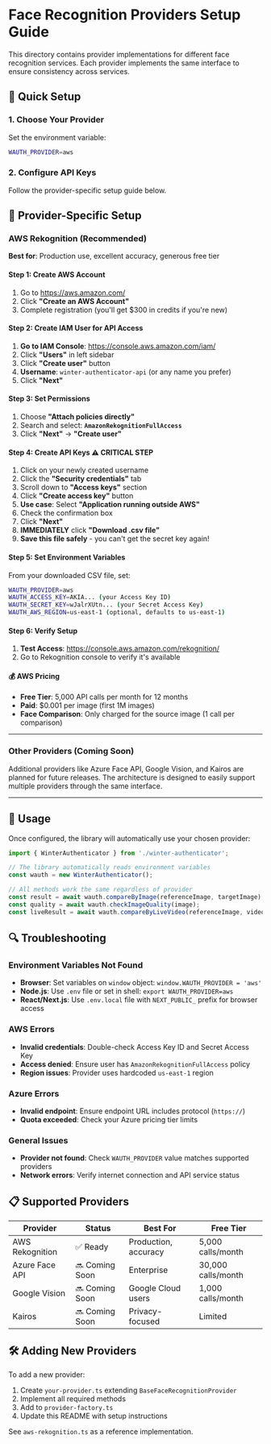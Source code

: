# Face Recognition Providers Setup Guide

This directory contains provider implementations for different face recognition services. Each provider implements the same interface to ensure consistency across services.

## 🎯 Quick Setup

### 1. Choose Your Provider
Set the environment variable:
```bash
WAUTH_PROVIDER=aws
```

### 2. Configure API Keys
Follow the provider-specific setup guide below.

## 🔧 Provider-Specific Setup

### AWS Rekognition (Recommended)

**Best for**: Production use, excellent accuracy, generous free tier

#### Step 1: Create AWS Account
1. Go to https://aws.amazon.com/
2. Click **"Create an AWS Account"**
3. Complete registration (you'll get $300 in credits if you're new)

#### Step 2: Create IAM User for API Access
1. **Go to IAM Console**: https://console.aws.amazon.com/iam/
2. Click **"Users"** in left sidebar
3. Click **"Create user"** button
4. **Username**: `winter-authenticator-api` (or any name you prefer)
5. Click **"Next"**

#### Step 3: Set Permissions
1. Choose **"Attach policies directly"**
2. Search and select: **`AmazonRekognitionFullAccess`**
3. Click **"Next"** → **"Create user"**

#### Step 4: Create API Keys ⚠️ **CRITICAL STEP**
1. Click on your newly created username
2. Click the **"Security credentials"** tab
3. Scroll down to **"Access keys"** section
4. Click **"Create access key"** button
5. **Use case**: Select **"Application running outside AWS"**
6. Check the confirmation box
7. Click **"Next"**
8. **IMMEDIATELY** click **"Download .csv file"**
9. **Save this file safely** - you can't get the secret key again!

#### Step 5: Set Environment Variables
From your downloaded CSV file, set:
```bash
WAUTH_PROVIDER=aws
WAUTH_ACCESS_KEY=AKIA... (your Access Key ID)
WAUTH_SECRET_KEY=wJalrXUtn... (your Secret Access Key)
WAUTH_AWS_REGION=us-east-1 (optional, defaults to us-east-1)
```

#### Step 6: Verify Setup
1. **Test Access**: https://console.aws.amazon.com/rekognition/
2. Go to Rekognition console to verify it's available

#### 💰 AWS Pricing
- **Free Tier**: 5,000 API calls per month for 12 months
- **Paid**: $0.001 per image (first 1M images)
- **Face Comparison**: Only charged for the source image (1 call per comparison)

---

### Other Providers (Coming Soon)

Additional providers like Azure Face API, Google Vision, and Kairos are planned for future releases. The architecture is designed to easily support multiple providers through the same interface.

---

## 🚀 Usage

Once configured, the library will automatically use your chosen provider:

```typescript
import { WinterAuthenticator } from './winter-authenticator';

// The library automatically reads environment variables
const wauth = new WinterAuthenticator();

// All methods work the same regardless of provider
const result = await wauth.compareByImage(referenceImage, targetImage);
const quality = await wauth.checkImageQuality(image);
const liveResult = await wauth.compareByLiveVideo(referenceImage, videoElement);
```

## 🔍 Troubleshooting

### Environment Variables Not Found
- **Browser**: Set variables on `window` object: `window.WAUTH_PROVIDER = 'aws'`
- **Node.js**: Use `.env` file or set in shell: `export WAUTH_PROVIDER=aws`
- **React/Next.js**: Use `.env.local` file with `NEXT_PUBLIC_` prefix for browser access

### AWS Errors
- **Invalid credentials**: Double-check Access Key ID and Secret Access Key
- **Access denied**: Ensure user has `AmazonRekognitionFullAccess` policy
- **Region issues**: Provider uses hardcoded `us-east-1` region

### Azure Errors
- **Invalid endpoint**: Ensure endpoint URL includes protocol (`https://`)
- **Quota exceeded**: Check your Azure pricing tier limits

### General Issues
- **Provider not found**: Check `WAUTH_PROVIDER` value matches supported providers
- **Network errors**: Verify internet connection and API service status

## 📋 Supported Providers

| Provider | Status | Best For | Free Tier |
|----------|--------|----------|-----------|
| AWS Rekognition | ✅ Ready | Production, accuracy | 5,000 calls/month |
| Azure Face API | 🔜 Coming Soon | Enterprise | 30,000 calls/month |
| Google Vision | 🔜 Coming Soon | Google Cloud users | 1,000 calls/month |
| Kairos | 🔜 Coming Soon | Privacy-focused | Limited |

## 🛠️ Adding New Providers

To add a new provider:

1. Create `your-provider.ts` extending `BaseFaceRecognitionProvider`
2. Implement all required methods
3. Add to `provider-factory.ts`
4. Update this README with setup instructions

See `aws-rekognition.ts` as a reference implementation.